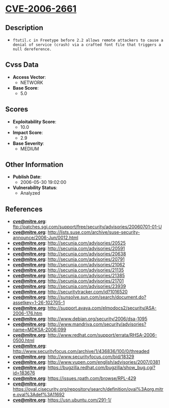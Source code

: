 
# [CVE-2006-2661](ftp://patches.sgi.com/support/free/security/advisories/20060701-01-U)

## Description

- `ftutil.c in Freetype before 2.2 allows remote attackers to cause a denial of service (crash) via a crafted font file that triggers a null dereference.`

## Cvss Data

- **Access Vector**:
  - NETWORK
- **Base Score**:
  - 5.0

## Scores

- **Exploitability Score**:
  - 10.0
- **Impact Score**:
  - 2.9
- **Base Severity**:
  - MEDIUM

## Other Information

- **Publish Date**:
  - 2006-05-30 19:02:00
- **Vulnerability Status**:
  - Analyzed

## References

- **cve@mitre.org**: ftp://patches.sgi.com/support/free/security/advisories/20060701-01-U
- **cve@mitre.org**: http://lists.suse.com/archive/suse-security-announce/2006-Jun/0012.html
- **cve@mitre.org**: http://secunia.com/advisories/20525
- **cve@mitre.org**: http://secunia.com/advisories/20591
- **cve@mitre.org**: http://secunia.com/advisories/20638
- **cve@mitre.org**: http://secunia.com/advisories/20791
- **cve@mitre.org**: http://secunia.com/advisories/21062
- **cve@mitre.org**: http://secunia.com/advisories/21135
- **cve@mitre.org**: http://secunia.com/advisories/21385
- **cve@mitre.org**: http://secunia.com/advisories/21701
- **cve@mitre.org**: http://secunia.com/advisories/23939
- **cve@mitre.org**: http://securitytracker.com/id?1016520
- **cve@mitre.org**: http://sunsolve.sun.com/search/document.do?assetkey=1-26-102705-1
- **cve@mitre.org**: http://support.avaya.com/elmodocs2/security/ASA-2006-176.htm
- **cve@mitre.org**: http://www.debian.org/security/2006/dsa-1095
- **cve@mitre.org**: http://www.mandriva.com/security/advisories?name=MDKSA-2006:099
- **cve@mitre.org**: http://www.redhat.com/support/errata/RHSA-2006-0500.html
- **cve@mitre.org**: http://www.securityfocus.com/archive/1/436836/100/0/threaded
- **cve@mitre.org**: http://www.securityfocus.com/bid/18329
- **cve@mitre.org**: http://www.vupen.com/english/advisories/2007/0381
- **cve@mitre.org**: https://bugzilla.redhat.com/bugzilla/show_bug.cgi?id=183676
- **cve@mitre.org**: https://issues.rpath.com/browse/RPL-429
- **cve@mitre.org**: https://oval.cisecurity.org/repository/search/definition/oval%3Aorg.mitre.oval%3Adef%3A11692
- **cve@mitre.org**: https://usn.ubuntu.com/291-1/
